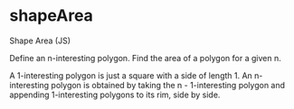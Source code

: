 # shapeArea
Shape Area (JS) 

Define an n-interesting polygon. Find the area of a polygon for a given n.

A 1-interesting polygon is just a square with a side of length 1. 
An n-interesting polygon is obtained by taking the n - 1-interesting polygon and appending 1-interesting polygons to its rim, side by side. 
